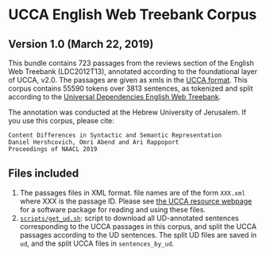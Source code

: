 UCCA English Web Treebank Corpus
================================
Version 1.0 (March 22, 2019)
-----------------------------

This bundle contains 723 passages from the reviews section of the English Web Treebank (LDC2012T13),
annotated according to the foundational layer of UCCA, v2.0. 
The passages are given as xmls in the [UCCA format](https://github.com/UniversalConceptualCognitiveAnnotation/docs/blob/master/FORMAT.md).
This corpus contains 55590 tokens over 3813 sentences, as tokenized and split according
to the [Universal Dependencies English Web Treebank](http://github.com/UniversalDependencies/UD_English-EWT).

The annotation was conducted at the Hebrew University of Jerusalem. If you use this corpus, please cite:

```
Content Differences in Syntactic and Semantic Representation
Daniel Hershcovich, Omri Abend and Ari Rappoport
Proceedings of NAACL 2019
```

Files included
--------------
1. The passages files in XML format. file names are of the form `XXX.xml` where XXX 
   is the passage ID. Please see [the UCCA resource webpage](http://www.cs.huji.ac.il/~oabend/ucca.html)
   for a software package for reading and using these files.
3. [`scripts/get_ud.sh`](scripts/get_ud.sh): script to download all UD-annotated sentences corresponding
   to the UCCA passages in this corpus, and split the UCCA passages according to the UD sentences.
   The split UD files are saved in `ud`, and the split UCCA files in `sentences_by_ud`.
